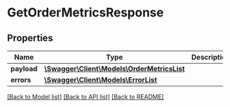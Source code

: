 # GetOrderMetricsResponse

## Properties

Name | Type | Description | Notes
------------ | ------------- | ------------- | -------------
**payload** | [**\Swagger\Client\Models\OrderMetricsList**](OrderMetricsList.md) |  | [optional]
**errors** | [**\Swagger\Client\Models\ErrorList**](ErrorList.md) |  | [optional]

[[Back to Model list]](../../README.md#documentation-for-models) [[Back to API list]](../../README.md#documentation-for-api-endpoints) [[Back to README]](../../README.md)

